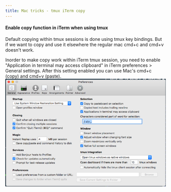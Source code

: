 ```yaml
---
title: Mac tricks - tmux iTerm copy
---
```


#### Enable copy function in iTerm when using tmux
Default copying within tmux sessions is done using tmux key
bindings. But if we want to copy and use it elsewhere the regular mac
cmd+c and cmd+v doesn't work.

Inorder to make copy work within iTerm tmux session, you need to enable "Application in
terminal may access clipboard" in iTerm preferences > General
settings. After this setting enabled you can use Mac's cmd+c (copy) and
cmd+v (paste).
![enable-clipboard-iterm-tmux](/assets/iterm-tmux-copy.png)

